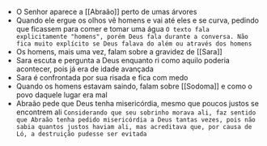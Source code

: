 - O Senhor aparece a [[Abraão]] perto de umas árvores
- Quando ele ergue os olhos vê homens e vai até eles e se curva, pedindo que ficassem para comer e tomar uma água
	 `O texto fala explicitamente "homens", porém Deus fala durante a conversa. Não fica muito explícito se Deus falava do além ou através dos homens`
- Os homens, mais uma vez, falam sobre a gravidez de [[Sara]]
- Sara escuta e pergunta a Deus enquanto ri como aquilo poderia acontecer, pois já era de idade avançada
- Sara é confrontada por sua risada e fica com medo
- Quando os homens estavam saindo, falam sobre [[Sodoma]] e como o povo daquele lugar era mal
- Abraão pede que Deus tenha misericórdia, mesmo que poucos justos se encontrem ali
	 `Considerando que seu sobrinho morava ali, faz sentido que Abraão tenha pedido misericórdia a Deus tantas vezes, pois não sabia quantos justos haviam ali, mas acreditava que, por causa de Ló, a destruição pudesse ser evitada` 